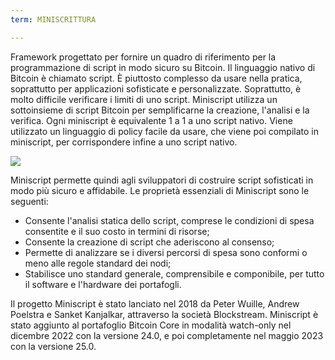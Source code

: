 ```yaml
---
term: MINISCRITTURA

---
```

Framework progettato per fornire un quadro di riferimento per la programmazione di script in modo sicuro su Bitcoin. Il linguaggio nativo di Bitcoin è chiamato script. È piuttosto complesso da usare nella pratica, soprattutto per applicazioni sofisticate e personalizzate. Soprattutto, è molto difficile verificare i limiti di uno script. Miniscript utilizza un sottoinsieme di script Bitcoin per semplificarne la creazione, l'analisi e la verifica. Ogni miniscript è equivalente 1 a 1 a uno script nativo. Viene utilizzato un linguaggio di policy facile da usare, che viene poi compilato in miniscript, per corrispondere infine a uno script nativo.

![](../../dictionnaire/assets/30.webp)

Miniscript permette quindi agli sviluppatori di costruire script sofisticati in modo più sicuro e affidabile. Le proprietà essenziali di Miniscript sono le seguenti:


- Consente l'analisi statica dello script, comprese le condizioni di spesa consentite e il suo costo in termini di risorse;
- Consente la creazione di script che aderiscono al consenso;
- Permette di analizzare se i diversi percorsi di spesa sono conformi o meno alle regole standard dei nodi;
- Stabilisce uno standard generale, comprensibile e componibile, per tutto il software e l'hardware dei portafogli.

Il progetto Miniscript è stato lanciato nel 2018 da Peter Wuille, Andrew Poelstra e Sanket Kanjalkar, attraverso la società Blockstream. Miniscript è stato aggiunto al portafoglio Bitcoin Core in modalità watch-only nel dicembre 2022 con la versione 24.0, e poi completamente nel maggio 2023 con la versione 25.0.
